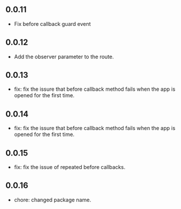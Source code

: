 ## 0.0.11

* Fix before callback guard event

## 0.0.12

* Add the observer parameter to the route.

## 0.0.13

* fix: fix the issure that before callback method fails when the app is opened for the first time.

## 0.0.14

* fix: fix the issure that before callback method fails when the app is opened for the first time.

## 0.0.15

* fix: fix the issue of repeated before callbacks.

## 0.0.16

* chore: changed package name.
